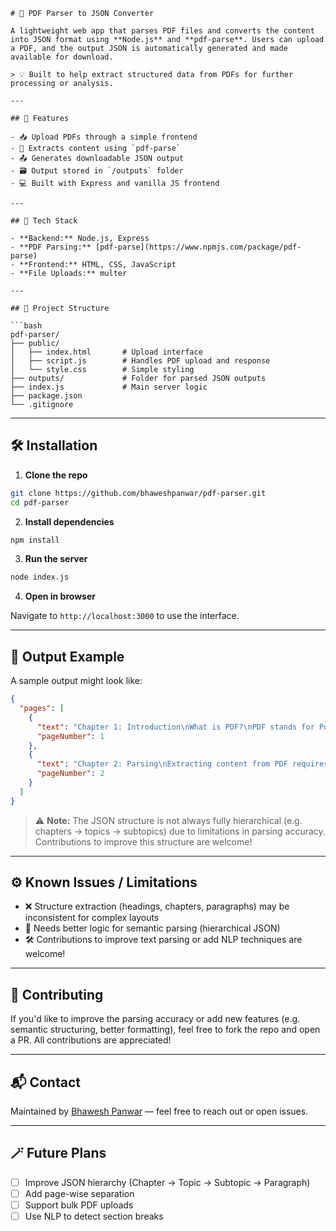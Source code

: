 ````
# 📄 PDF Parser to JSON Converter

A lightweight web app that parses PDF files and converts the content into JSON format using **Node.js** and **pdf-parse**. Users can upload a PDF, and the output JSON is automatically generated and made available for download.

> 💡 Built to help extract structured data from PDFs for further processing or analysis.

---

## 🚀 Features

- 📥 Upload PDFs through a simple frontend
- 🧠 Extracts content using `pdf-parse`
- 📤 Generates downloadable JSON output
- 🗃️ Output stored in `/outputs` folder
- 💻 Built with Express and vanilla JS frontend

---

## 🧰 Tech Stack

- **Backend:** Node.js, Express
- **PDF Parsing:** [pdf-parse](https://www.npmjs.com/package/pdf-parse)
- **Frontend:** HTML, CSS, JavaScript
- **File Uploads:** multer

---

## 📁 Project Structure

```bash
pdf-parser/
├── public/
│   ├── index.html       # Upload interface
│   ├── script.js        # Handles PDF upload and response
│   └── style.css        # Simple styling
├── outputs/             # Folder for parsed JSON outputs
├── index.js             # Main server logic
├── package.json
└── .gitignore
````

---

## 🛠️ Installation

1. **Clone the repo**

```bash
git clone https://github.com/bhaweshpanwar/pdf-parser.git
cd pdf-parser
```

2. **Install dependencies**

```bash
npm install
```

3. **Run the server**

```bash
node index.js
```

4. **Open in browser**

Navigate to `http://localhost:3000` to use the interface.

---

## 📂 Output Example

A sample output might look like:

```json
{
  "pages": [
    {
      "text": "Chapter 1: Introduction\nWhat is PDF?\nPDF stands for Portable Document Format...",
      "pageNumber": 1
    },
    {
      "text": "Chapter 2: Parsing\nExtracting content from PDF requires...",
      "pageNumber": 2
    }
  ]
}
```

> ⚠️ **Note:** The JSON structure is not always fully hierarchical (e.g. chapters → topics → subtopics) due to limitations in parsing accuracy. Contributions to improve this structure are welcome!

---

## ⚙️ Known Issues / Limitations

- ❌ Structure extraction (headings, chapters, paragraphs) may be inconsistent for complex layouts
- 🧪 Needs better logic for semantic parsing (hierarchical JSON)
- 🛠️ Contributions to improve text parsing or add NLP techniques are welcome!

---

## 🤝 Contributing

If you'd like to improve the parsing accuracy or add new features (e.g. semantic structuring, better formatting), feel free to fork the repo and open a PR. All contributions are appreciated!

---

## 📬 Contact

Maintained by [Bhawesh Panwar](https://github.com/bhaweshpanwar) — feel free to reach out or open issues.

---

## 🪄 Future Plans

- [ ] Improve JSON hierarchy (Chapter → Topic → Subtopic → Paragraph)
- [ ] Add page-wise separation
- [ ] Support bulk PDF uploads
- [ ] Use NLP to detect section breaks

```



```
